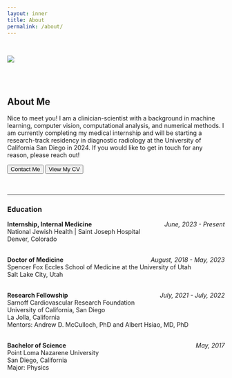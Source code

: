 ```yaml
---
layout: inner
title: About
permalink: /about/
---
```


<br />

<img class="img-responsive-full" src="/portfolio/img/thumbnail_crabb_portrait.png"><br />

<br />
<br />

## About Me

Nice to meet you! I am a clinician-scientist with a background in machine learning, computer vision, computational analysis, and numerical methods. I am currently completing my medical internship and will be starting a research-track residency in diagnostic radiology at the University of California San Diego in 2024. If you would like to get in touch for any reason, please reach out!<br />

<div class="btn-group">
       <a data-toggle="modal" data-target="#contact">
           <button class="btn btn-default btn-lg">Contact Me</button>
        </a>
       <a href="/portfolio/img/cv.pdf" target="_blank">
           <button class="btn btn-default btn-lg">View My CV</button>
        </a>
</div>

<br />
<br />

<hr /> 

### Education
**Internship, Internal Medicine**
<span style="float:right; font-style: italic">
    June, 2023 - Present 
</span><br />
<span style="text-align: left;"> 
National Jewish Health | Saint Joseph Hospital <br />
Denver, Colorado
</span><br><br>

**Doctor of Medicine**
<span style="float:right; font-style: italic">
    August, 2018 - May, 2023 
</span><br />
<span style="text-align: left;"> 
Spencer Fox Eccles School of Medicine at the University of Utah <br />
Salt Lake City, Utah
</span><br><br>

**Research Fellowship**
<span style="float:right; font-style: italic">
    July, 2021 - July, 2022 
</span><br />
<span style="text-align: left;"> 
Sarnoff Cardiovascular Research Foundation <br />
University of California, San Diego <br />
La Jolla, California <br />
Mentors: Andrew D. McCulloch, PhD and Albert Hsiao, MD, PhD
</span><br><br>

**Bachelor of Science**
<span style="float:right; font-style: italic">
    May, 2017 
</span><br />
<span style="text-align: left;"> 
Point Loma Nazarene University <br />
San Diego, California <br />
Major: Physics
</span><br><br>

